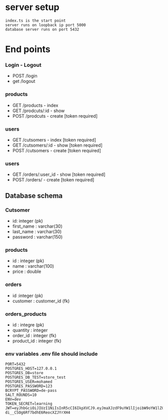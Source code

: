 #  server setup 
    index.ts is the start point 
    server runs on loopback ip port 5000
    database server runs on port 5432


#  End points

### Login - Logout
- POST /login
- get /logout

### products
-  GET /products     - index 
-  GET /prodcuts/:id  - show
-  POST /prodcuts    - create [token required]

### users
-  GET /cutsomers     - index [token required] 
-  GET /cutsomers/:id  - show [token required]
-  POST /cutsomers     - create  [token required]

### users
-  GET /orders/:user_id - show [token required] 
-  POST /orders/         - create [token required] 



##  Database schema 
### Cutsomer 
- id: integer (pk)
- first_name : varchar(30)
- last_name : varchar(30)
- password : varchar(150)

### products
- id : integer (pk)
- name : varchar(100)
- price : double 

### orders
- id :integer (pk)
- customer : customer_id (fk)

### orders_products
- id : integre  (pk)
- quantity : integer
- order_id : integer  (fk)
- product_id : integer (fk)


### env variables   .env file should include 
    PORT=5432
    POSTGRES_HOST=127.0.0.1
    POSTGRES_DB=store
    POSTGRES_DB_TEST=store_test
    POSTGRES_USER=mohamed
    POSTGRES_PASSWORD=123
    BCRYPT_PASSWORD=de-pass
    SALT_ROUNDS=10
    ENV=dev
    TOKEN_SECRET=learning 
    JWT=eyJhbGciOiJIUzI1NiIsInR5cCI6IkpXVCJ9.eyJmaXJzdF9uYW1lIjoibW9oYW1lZCIsImlkIjoxLCJpYXQiOjE2NTI3MzYzOTZ9.Qs2AFuIZA5Y6d-di__CSOg6Rf7bdhE6ReocXZJYrXH4